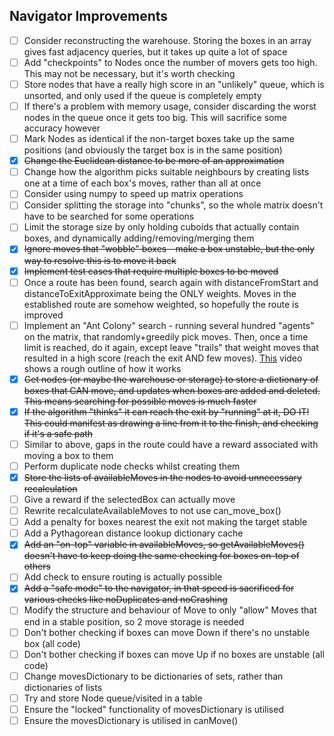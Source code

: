 ## Navigator Improvements

- [ ] Consider reconstructing the warehouse. Storing the boxes in an array gives fast adjacency queries, but it takes up quite a lot of space
- [ ] Add "checkpoints" to Nodes once the number of movers gets too high. This may not be necessary, but it's worth checking
- [ ] Store nodes that have a really high score in an "unlikely" queue, which is unsorted, and only used if the queue is completely empty
- [ ] If there's a problem with memory usage, consider discarding the worst nodes in the queue once it gets too big. This will sacrifice some accuracy however
- [ ] Mark Nodes as identical if the non-target boxes take up the same positions (and obviously the target box is in the same position)
- [X] ~~Change the Euclidean distance to be more of an approximation~~
- [ ] Change how the algorithm picks suitable neighbours by creating lists one at a time of each box's moves, rather than all at once
- [ ] Consider using numpy to speed up matrix operations
- [ ] Consider splitting the storage into "chunks", so the whole matrix doesn't have to be searched for some operations
- [ ] Limit the storage size by only holding cuboids that actually contain boxes, and dynamically adding/removing/merging them
- [X] ~~Ignore moves that "wobble" boxes - make a box unstable, but the only way to resolve this is to move it back~~
- [X] ~~Implement test cases that require multiple boxes to be moved~~
- [ ] Once a route has been found, search again with distanceFromStart and distanceToExitApproximate being the ONLY weights. Moves in the established route are somehow weighted, so hopefully the route is improved
- [ ] Implement an "Ant Colony" search - running several hundred "agents" on the matrix, that randomly+greedily pick moves. Then, once a time limit is reached, do it again, except leave "trails" that weight moves that resulted in a high score (reach the exit AND few moves). [This](https://www.youtube.com/watch?v=X-iSQQgOd1A&t=101s) video shows a rough outline of how it works
- [X] ~~Get nodes (or maybe the warehouse or storage) to store a dictionary of boxes that CAN move, and updates when boxes are added and deleted. This means searching for possible moves is much faster~~
- [X] ~~If the algorithm "thinks" it can reach the exit by "running" at it, DO IT! This could manifest as drawing a line from it to the finish, and checking if it's a safe path~~
- [ ] Similar to above, gaps in the route could have a reward associated with moving a box to them
- [ ] Perform duplicate node checks whilst creating them
- [X] ~~Store the lists of availableMoves in the nodes to avoid unnecessary recalculation~~
- [ ] Give a reward if the selectedBox can actually move
- [ ] Rewrite recalculateAvailableMoves to not use can_move_box()
- [ ] Add a penalty for boxes nearest the exit not making the target stable
- [ ] Add a Pythagorean distance lookup dictionary cache
- [X] ~~Add an "on-top" variable in availableMoves, so getAvailableMoves() doesn't have to keep doing the same checking for boxes on-top of others~~
- [ ] Add check to ensure routing is actually possible
- [X] ~~Add a "safe mode" to the navigator, in that speed is sacrificed for various checks like noDuplicates and noCrashing~~
- [ ] Modify the structure and behaviour of Move to only "allow" Moves that end in a stable position, so 2 move storage is needed
- [ ] Don't bother checking if boxes can move Down if there's no unstable box (all code)
- [ ] Don't bother checking if boxes can move Up if no boxes are unstable (all code)
- [ ] Change movesDictionary to be dictionaries of sets, rather than dictionaries of lists
- [ ] Try and store Node queue/visited in a table
- [ ] Ensure the "locked" functionality of movesDictionary is utilised
- [ ] Ensure the movesDictionary is utilised in canMove()